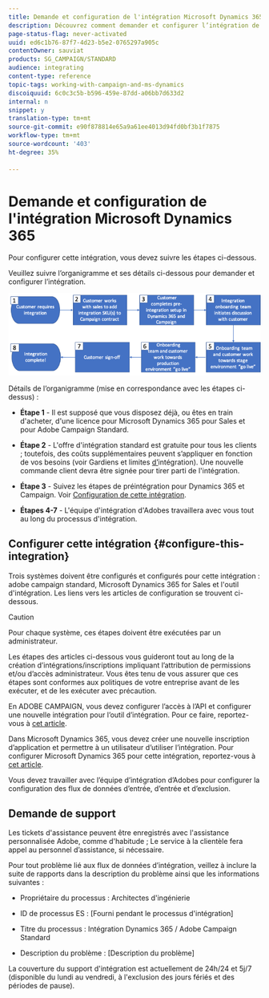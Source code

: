 ```yaml
---
title: Demande et configuration de l'intégration Microsoft Dynamics 365
description: Découvrez comment demander et configurer l’intégration de Microsoft Dynamics 365 avec Campaign Standard
page-status-flag: never-activated
uuid: ed6c1b76-87f7-4d23-b5e2-0765297a905c
contentOwner: sauviat
products: SG_CAMPAIGN/STANDARD
audience: integrating
content-type: reference
topic-tags: working-with-campaign-and-ms-dynamics
discoiquuid: 6c0c3c5b-b596-459e-87dd-a06bb7d633d2
internal: n
snippet: y
translation-type: tm+mt
source-git-commit: e90f878814e65a9a61ee4013d94fd0bf3b1f7875
workflow-type: tm+mt
source-wordcount: '403'
ht-degree: 35%

---
```



# Demande et configuration de l&#39;intégration Microsoft Dynamics 365

Pour configurer cette intégration, vous devez suivre les étapes ci-dessous.

Veuillez suivre l’organigramme et ses détails ci-dessous pour demander et configurer l’intégration.

![](assets/provisioning-wf.png)

Détails de l’organigramme (mise en correspondance avec les étapes ci-dessus) :

* **Étape 1** - Il est supposé que vous disposez déjà, ou êtes en train d&#39;acheter, d&#39;une licence pour Microsoft Dynamics 365 pour Sales et pour Adobe Campaign Standard.

* **Étape 2** - L&#39;offre d&#39;intégration standard est gratuite pour tous les clients ; toutefois, des coûts supplémentaires peuvent s’appliquer en fonction de vos besoins (voir Gardiens et limites [d’](../../integrating/using/ms-dynamics-365-integration-guardrails.md)intégration). Une nouvelle commande client devra être signée pour tirer parti de l&#39;intégration.

* **Étape 3** - Suivez les étapes de préintégration pour Dynamics 365 et Campaign. Voir [Configuration de cette intégration](#configure-this-integration).

* **Étapes 4-7** - L&#39;équipe d&#39;intégration d&#39;Adobes travaillera avec vous tout au long du processus d&#39;intégration.

## Configurer cette intégration {#configure-this-integration}

Trois systèmes doivent être configurés et configurés pour cette intégration : adobe campaign standard, Microsoft Dynamics 365 for Sales et l&#39;outil d&#39;intégration. Les liens vers les articles de configuration se trouvent ci-dessous.

>[!CAUTION]
>
>Pour chaque système, ces étapes doivent être exécutées par un administrateur.
>
>Les étapes des articles ci-dessous vous guideront tout au long de la création d’intégrations/inscriptions impliquant l’attribution de permissions et/ou d’accès administrateur.  Vous êtes tenu de vous assurer que ces étapes sont conformes aux politiques de votre entreprise avant de les exécuter, et de les exécuter avec précaution.

En ADOBE CAMPAIGN, vous devez configurer l’accès à l’API et configurer une nouvelle intégration pour l’outil d’intégration. Pour ce faire, reportez-vous à [cet article](../../integrating/using/configure-adobe-io-for-ms-dynamic.md).

Dans Microsoft Dynamics 365, vous devez créer une nouvelle inscription d’application et permettre à un utilisateur d’utiliser l’intégration.  Pour configurer Microsoft Dynamics 365 pour cette intégration, reportez-vous à [cet article](../../integrating/using/configure-microsoft-dynamics-365-for-campaign-integration.md).

Vous devez travailler avec l’équipe d’intégration d’Adobes pour configurer la configuration des flux de données d’entrée, d’entrée et d’exclusion.


## Demande de support

Les tickets d&#39;assistance peuvent être enregistrés avec l&#39;assistance personnalisée Adobe, comme d&#39;habitude ; Le service à la clientèle fera appel au personnel d’assistance, si nécessaire.

Pour tout problème lié aux flux de données d’intégration, veillez à inclure la suite de rapports dans la description du problème ainsi que les informations suivantes :

* Propriétaire du processus : Architectes d&#39;ingénierie

* ID de processus ES : [Fourni pendant le processus d&#39;intégration]

* Titre du processus : Intégration Dynamics 365 / Adobe Campaign Standard

* Description du problème : [Description du problème]

La couverture du support d&#39;intégration est actuellement de 24h/24 et 5j/7 (disponible du lundi au vendredi, à l&#39;exclusion des jours fériés et des périodes de pause).